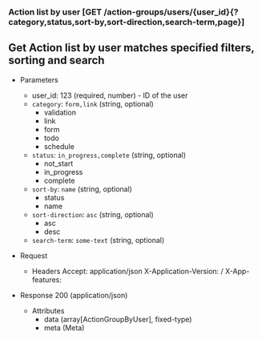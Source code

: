 ### Action list by user [GET /action-groups/users/{user_id}{?category,status,sort-by,sort-direction,search-term,page}]

## Get Action list by user matches specified filters, sorting and search

+ Parameters
    + user_id: 123 (required, number) - ID of the user 
    + `category`: `form,link` (string, optional)
        - validation
        - link
        - form
        - todo
        - schedule
    + `status`: `in_progress,complete` (string, optional)
        - not_start
        - in_progress
        - complete
    + `sort-by`: `name` (string, optional)
        - status
        - name
    + `sort-direction`: `asc` (string, optional)
        - asc
        - desc
    + `search-term`: `some-text` (string, optional)

+ Request
    + Headers
      Accept: application/json
      X-Application-Version: <client-name>/<version>
      X-App-features: <target permission>

+ Response 200 (application/json)
    + Attributes
        + data (array[ActionGroupByUser], fixed-type)
        + meta (Meta)

<!-- include(../error_responses.md) -->